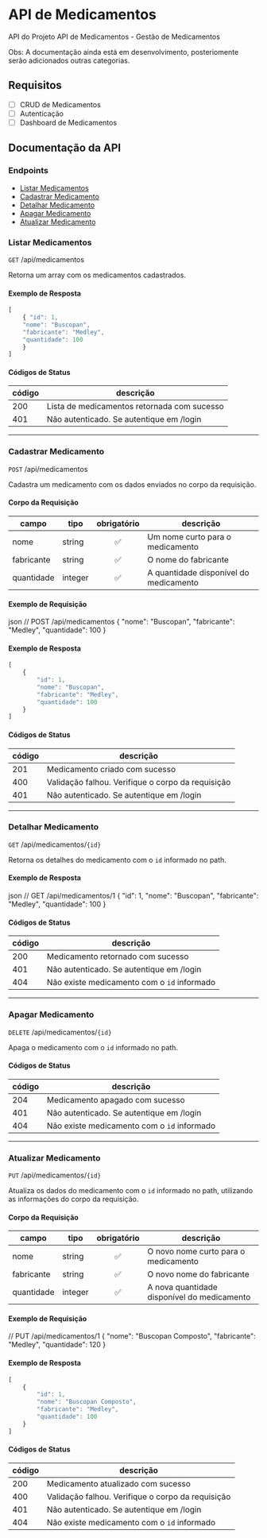 # API de Medicamentos

API do Projeto API de Medicamentos - Gestão de Medicamentos

Obs: A documentação ainda está em desenvolvimento, posteriomente serão adicionados outras categorias.

## Requisitos

- [ ] CRUD de Medicamentos
- [ ] Autenticação
- [ ] Dashboard de Medicamentos

## Documentação da API

### Endpoints 

- [Listar Medicamentos](#listar-medicamentos)
- [Cadastrar Medicamento](#cadastrar-medicamento)
- [Detalhar Medicamento](#detalhar-medicamento)
- [Apagar Medicamento](#apagar-medicamento)
- [Atualizar Medicamento](#atualizar-medicamento)

### Listar Medicamentos

`GET` /api/medicamentos

Retorna um array com os medicamentos cadastrados.

#### Exemplo de Resposta

```js
[ 
    { "id": 1, 
    "nome": "Buscopan", 
    "fabricante": "Medley", 
    "quantidade": 100 
    } 
]
```

#### Códigos de Status

|código|descrição
|------|---------
|200| Lista de medicamentos retornada com sucesso
|401| Não autenticado. Se autentique em /login

---

### Cadastrar Medicamento

`POST` /api/medicamentos

Cadastra um medicamento com os dados enviados no corpo da requisição.

#### Corpo da Requisição

|campo|tipo|obrigatório|descrição
|-----|----|:-----------:|---------
|nome|string|✅|Um nome curto para o medicamento
|fabricante|string|✅|O nome do fabricante
|quantidade|integer|✅|A quantidade disponível do medicamento

#### Exemplo de Requisição

json 
// POST /api/medicamentos 
    { 
        "nome": "Buscopan", 
        "fabricante": "Medley", 
        "quantidade": 100 
    }

#### Exemplo de Resposta

```js
[ 
    { 
        "id": 1, 
        "nome": "Buscopan", 
        "fabricante": "Medley", 
        "quantidade": 100 
    } 
]
```

#### Códigos de Status

|código|descrição
|------|---------
|201| Medicamento criado com sucesso
|400| Validação falhou. Verifique o corpo da requisição
|401| Não autenticado. Se autentique em /login

---

### Detalhar Medicamento

`GET` /api/medicamentos/`{id}`

Retorna os detalhes do medicamento com o `id` informado no path.

#### Exemplo de Resposta

json 
// GET /api/medicamentos/1 
    { 
        "id": 1, "nome": "Buscopan", 
        "fabricante": "Medley", 
        "quantidade": 100 
    }


#### Códigos de Status

|código|descrição
|------|---------
|200| Medicamento retornado com sucesso
|401| Não autenticado. Se autentique em /login
|404| Não existe medicamento com o `id` informado
---

### Apagar Medicamento

`DELETE` /api/medicamentos/`{id}`

Apaga o medicamento com o `id` informado no path.

#### Códigos de Status

|código|descrição
|------|---------
|204| Medicamento apagado com sucesso
|401| Não autenticado. Se autentique em /login
|404| Não existe medicamento com o `id` informado
---

### Atualizar Medicamento

`PUT` /api/medicamentos/`{id}`

Atualiza os dados do medicamento com o `id` informado no path, utilizando as informações do corpo da requisição.

#### Corpo da Requisição

|campo|tipo|obrigatório|descrição
|-----|----|:-----------:|---------
|nome|string|✅|O novo nome curto para o medicamento
|fabricante|string|✅|O novo nome do fabricante
|quantidade|integer|✅|A nova quantidade disponível do medicamento

#### Exemplo de Requisição

// PUT /api/medicamentos/1 
    { 
        "nome": "Buscopan Composto", 
        "fabricante": "Medley", 
        "quantidade": 120 
    }

#### Exemplo de Resposta

```js
[ 
    { 
        "id": 1, 
        "nome": "Buscopan Composto", 
        "fabricante": "Medley", 
        "quantidade": 100 
    } 
]
```

#### Códigos de Status

|código|descrição
|------|---------
|200| Medicamento atualizado com sucesso
|400| Validação falhou. Verifique o corpo da requisição
|401| Não autenticado. Se autentique em /login
|404| Não existe medicamento com o `id` informado